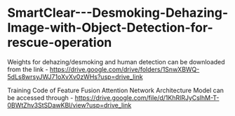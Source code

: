 # SmartClear---Desmoking-Dehazing-Image-with-Object-Detection-for-rescue-operation

Weights for dehazing/desmoking and human detection can be downloaded from the link - https://drive.google.com/drive/folders/1SnwXBWQ-5dLs8wrsyJWJ71oXvXv0zWHs?usp=drive_link

Training Code of Feature Fusion Attention Network Architecture Model can be accessed through - https://drive.google.com/file/d/1KhRlRJyCslhM-T-0BWtZhv3StSDawKBl/view?usp=drive_link
